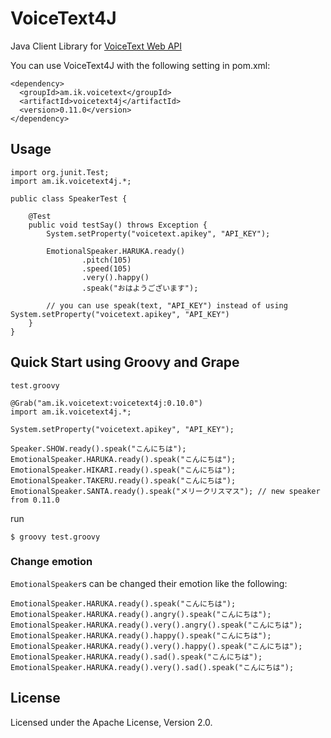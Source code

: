 # VoiceText4J
Java Client Library for [VoiceText Web API](https://cloud.voicetext.jp/webapi)

You can use VoiceText4J with the following setting in pom.xml:

    <dependency>
      <groupId>am.ik.voicetext</groupId>
      <artifactId>voicetext4j</artifactId>
      <version>0.11.0</version>
    </dependency>

## Usage

    import org.junit.Test;
    import am.ik.voicetext4j.*;
    
    public class SpeakerTest {
    
        @Test
        public void testSay() throws Exception {
            System.setProperty("voicetext.apikey", "API_KEY");
            
            EmotionalSpeaker.HARUKA.ready()
                    .pitch(105)
                    .speed(105)
                    .very().happy()
                    .speak("おはようございます");
                    
            // you can use speak(text, "API_KEY") instead of using System.setProperty("voicetext.apikey", "API_KEY")
        }
    }


## Quick Start using Groovy and Grape

`test.groovy`

    @Grab("am.ik.voicetext:voicetext4j:0.10.0")
    import am.ik.voicetext4j.*;
    
    System.setProperty("voicetext.apikey", "API_KEY");
    
    Speaker.SHOW.ready().speak("こんにちは");
    EmotionalSpeaker.HARUKA.ready().speak("こんにちは");
    EmotionalSpeaker.HIKARI.ready().speak("こんにちは");
    EmotionalSpeaker.TAKERU.ready().speak("こんにちは");
    EmotionalSpeaker.SANTA.ready().speak("メリークリスマス"); // new speaker from 0.11.0

run

    $ groovy test.groovy
    
### Change emotion

`EmotionalSpeaker`s can be changed their emotion like the following:

    EmotionalSpeaker.HARUKA.ready().speak("こんにちは");
    EmotionalSpeaker.HARUKA.ready().angry().speak("こんにちは");
    EmotionalSpeaker.HARUKA.ready().very().angry().speak("こんにちは");
    EmotionalSpeaker.HARUKA.ready().happy().speak("こんにちは");
    EmotionalSpeaker.HARUKA.ready().very().happy().speak("こんにちは");
    EmotionalSpeaker.HARUKA.ready().sad().speak("こんにちは");
    EmotionalSpeaker.HARUKA.ready().very().sad().speak("こんにちは");

## License

Licensed under the Apache License, Version 2.0.
